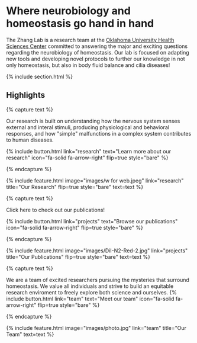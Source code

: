 ---
---

# Where neurobiology and homeostasis go hand in hand 

The Zhang Lab is a research team at the [Oklahoma University Health Sciences Center](https://www.ouhsc.edu/) committed to answering the major and exciting questions regarding the neurobiology of homeostasis.  Our lab is focused on adapting new tools and developing novel protocols to further our knowledge in not only homeostasis, but also in body fluid balance and cilia diseases!


{% include section.html %}

## Highlights

{% capture text %}

Our research is built on understanding how the nervous system senses external and interal stimuli, producing physiological and behavioral responses, and how "simple" malfunctions in a complex system contributes to human diseases.

{%
  include button.html
  link="research"
  text="Learn more about our research"
  icon="fa-solid fa-arrow-right"
  flip=true
  style="bare"
%}

{% endcapture %}

{%
  include feature.html
  image="images/w for web.jpeg"
  link="research"
  title="Our Research"
  flip=true
  style="bare"
  text=text
%}


{% capture text %}

Click here to check out our publications!

{%
  include button.html
  link="projects"
  text="Browse our publications"
  icon="fa-solid fa-arrow-right"
  flip=true
  style="bare"
%}

{% endcapture %}

{%
  include feature.html
  image="images/DiI-N2-Red-2.jpg"
  link="projects"
  title="Our Publications"
  flip=true
  style="bare"
  text=text
%}

{% capture text %}

We are a team of excited researchers pursuing the mysteries that surround homeostasis.  We value all individuals and strive to build an equitable research enviroment to freely explore both science and ourselves.
{%
  include button.html
  link="team"
  text="Meet our team"
  icon="fa-solid fa-arrow-right"
  flip=true
  style="bare"
%}

{% endcapture %}

{%
  include feature.html
  image="images/photo.jpg"
  link="team"
  title="Our Team"
  text=text
%}
